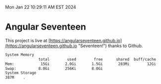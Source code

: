 Mon Jan 22 10:29:11 AM EST 2024

# Angular Seventeen


This project is live at [https://angularseventeen.github.io](https://angularseventeen.github.io "Seventeen!") thanks to Github.

```bash
System Memory
               total        used        free      shared  buff/cache   available
Mem:            15Gi       2.0Gi       1.5Gi       283Mi        12Gi        13Gi
Swap:          8.0Gi       256Ki       8.0Gi
System Storage
387M	.

